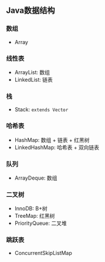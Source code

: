 ## Java数据结构

### 数组

* Array

### 线性表

* ArrayList: 数组
* LinkedList: 链表

### 栈

* Stack: `extends Vector`

### 哈希表

* HashMap: 数组 + 链表 + 红黑树
* LinkedHashMap: 哈希表 + 双向链表

### 队列

* ArrayDeque: 数组

### 二叉树

* InnoDB: B+树
* TreeMap: 红黑树
* PriorityQueue: 二叉堆

### 跳跃表

* ConcurrentSkipListMap
